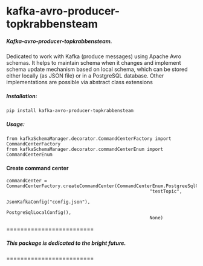 kafka-avro-producer-topkrabbensteam
=========================
##### Kafka-avro-producer-topkrabbensteam.

Dedicated to work with Kafka (produce messages) using Apache Avro schemas.
It helps to maintain schema when it changes and implement schema update mechanism based on local schema, which can be stored either locally (as JSON file) or in a PostgreSQL database. Other implementations are possible via abstract class extensions

##### Installation:
	pip install kafka-avro-producer-topkrabbensteam
 
##### Usage:
	from kafkaSchemaManager.decorator.CommandCenterFactory import CommandCenterFactory
	from kafkaSchemaManager.decorator.commandCenterEnum import CommandCenterEnum
#### Create command center
    commandCenter = CommandCenterFactory.createCommandCenter(CommandCenterEnum.PostgreeSqlCommandCenter,
                                                         "testTopic",
                                                         JsonKafkaConfig("config.json"),
                                                         PostgreSqlLocalConfig(), 
                                                         None)
    
=========================
##### This package is dedicated to the bright future.
=========================
 



    